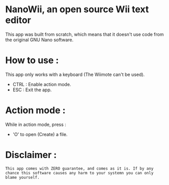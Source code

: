 # NanoWii, an open source Wii text editor

This app was built from scratch, which means that it doesn't use code from the original GNU Nano software.

# How to use :

This app only works with a keyboard (The Wiimote can't be used).

- CTRL : Enable action mode.
- ESC : Exit the app.

# Action mode :

While in action mode, press :

- 'O' to open (Create) a file.

# Disclaimer :

    This app comes with ZERO guarantee, and comes as it is. If by any chance this software causes any harm to your systemn you can only blame yourself.
